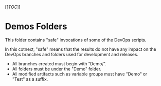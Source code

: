 [[_TOC_]]

# Demos Folders
This folder contains "safe" invocations of some of the DevOps scripts.

In this cotnext, "safe" means that the results do not have any impact on the DevOps branches and folders used for development and releases.
- All branches created must begin with "Demo/".
- All folders must be under the "Demo" folder.
- All modified artifacts such as variable groups must have "Demo" or "Test" as a suffix.
